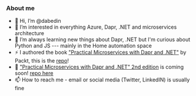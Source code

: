### About me
- 👋 Hi, I’m @dabedin
- 👀 I’m interested in everything Azure, Dapr, .NET and microservices architecture
- 🌱 I’m always learning new things about Dapr, .NET but I'm curious about Python and JS --- mainly in the Home automation space
- ⚡ I authored the book ["Practical Microservices with Dapr and .NET"](https://www.amazon.com/Practical-Microservices-Dapr-NET-cloud-native/dp/1800568371) by Packt, this is the [repo](https://github.com/PacktPublishing/Practical-Microservices-with-Dapr-and-.NET)!
- 🔭 ["Practical Microservices with Dapr and .NET" 2nd edition](https://www.amazon.com/Practical-Microservices-Dapr-NET-cloud-native/dp/1803248122) is coming soon! [repo here](https://github.com/PacktPublishing/Practical-Microservices-with-Dapr-and-.NET-Second-Edition)
- 📫 How to reach me - email or social media (Twitter, LinkedIN) is usually fine
